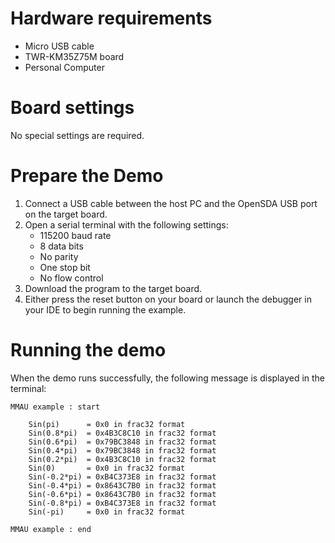 Hardware requirements
=====================
- Micro USB cable
- TWR-KM35Z75M board
- Personal Computer

Board settings
==============
No special settings are required.

Prepare the Demo
================
1.  Connect a USB cable between the host PC and the OpenSDA USB port on the target board.
2.  Open a serial terminal with the following settings:
    - 115200 baud rate
    - 8 data bits
    - No parity
    - One stop bit
    - No flow control
3. Download the program to the target board.
4. Either press the reset button on your board or launch the debugger in your IDE to begin running the example.

Running the demo
================
When the demo runs successfully, the following message is displayed in the terminal:
~~~~~~~~~~~~~~~~~~~~~~~~~~~~~~~~~~~~~~~~~~~~~~~~
MMAU example : start

    Sin(pi)      = 0x0 in frac32 format
    Sin(0.8*pi)  = 0x4B3C8C10 in frac32 format
    Sin(0.6*pi)  = 0x79BC3848 in frac32 format
    Sin(0.4*pi)  = 0x79BC3848 in frac32 format
    Sin(0.2*pi)  = 0x4B3C8C10 in frac32 format
    Sin(0)       = 0x0 in frac32 format
    Sin(-0.2*pi) = 0xB4C373E8 in frac32 format
    Sin(-0.4*pi) = 0x8643C7B0 in frac32 format
    Sin(-0.6*pi) = 0x8643C7B0 in frac32 format
    Sin(-0.8*pi) = 0xB4C373E8 in frac32 format
    Sin(-pi)     = 0x0 in frac32 format

MMAU example : end
~~~~~~~~~~~~~~~~~~~~~~~~~~~~~~~~~~~~~~~~~~~~~~~~
